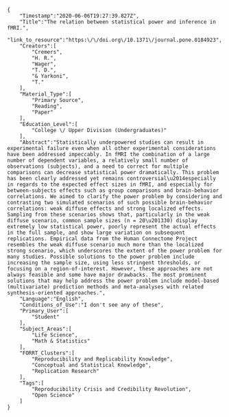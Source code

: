 
    {
        "Timestamp":"2020-06-06T19:27:39.827Z",
        "Title":"The relation between statistical power and inference in fMRI.",
        "link_to_resource":"https:\/\/doi.org\/10.1371\/journal.pone.0184923",
        "Creators":[
            "Cremers",
            "H. R.",
            "Wager",
            "T. D.",
            "& Yarkoni",
            "T."
        ],
        "Material_Type":[
            "Primary Source",
            "Reading",
            "Paper"
        ],
        "Education_Level":[
            "College \/ Upper Division (Undergraduates)"
        ],
        "Abstract":"Statistically underpowered studies can result in experimental failure even when all other experimental considerations have been addressed impeccably. In fMRI the combination of a large number of dependent variables, a relatively small number of observations (subjects), and a need to correct for multiple comparisons can decrease statistical power dramatically. This problem has been clearly addressed yet remains controversial\u2014especially in regards to the expected effect sizes in fMRI, and especially for between-subjects effects such as group comparisons and brain-behavior correlations. We aimed to clarify the power problem by considering and contrasting two simulated scenarios of such possible brain-behavior correlations: weak diffuse effects and strong localized effects. Sampling from these scenarios shows that, particularly in the weak diffuse scenario, common sample sizes (n = 20\u201330) display extremely low statistical power, poorly represent the actual effects in the full sample, and show large variation on subsequent replications. Empirical data from the Human Connectome Project resembles the weak diffuse scenario much more than the localized strong scenario, which underscores the extent of the power problem for many studies. Possible solutions to the power problem include increasing the sample size, using less stringent thresholds, or focusing on a region-of-interest. However, these approaches are not always feasible and some have major drawbacks. The most prominent solutions that may help address the power problem include model-based (multivariate) prediction methods and meta-analyses with related synthesis-oriented approaches.",
        "Language":"English",
        "Conditions_of_Use":"I don't see any of these",
        "Primary_User":[
            "Student"
        ],
        "Subject_Areas":[
            "Life Science",
            "Math & Statistics"
        ],
        "FORRT_Clusters":[
            "Reproducibility and Replicability Knowledge",
            "Conceptual and Statistical Knowledge",
            "Replication Research"
        ],
        "Tags":[
            "Reproducibility Crisis and Credibility Revolution",
            "Open Science"
        ]
    }
